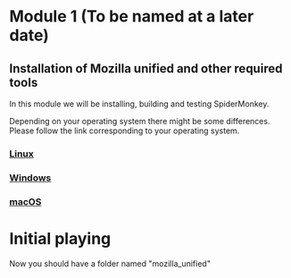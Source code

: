# Module 1 (To be named at a later date)

## Installation of Mozilla unified and other required tools

In this module we will be installing, building and testing SpiderMonkey.

Depending on your operating system there might be some differences. Please follow the link corresponding to your operating system.


<a
href="https://firefox-source-docs.mozilla.org/setup/linux_build.html#building-firefox-on-linux">
### Linux
</a>

<a
href="https://firefox-source-docs.mozilla.org/setup/windows_build.html#building-firefox-on-windows">
### Windows
</a>

<a
href="https://firefox-source-docs.mozilla.org/setup/linux_build.html#building-firefox-on-macos">
### macOS
</a>

# Initial playing

Now you should have a folder named "mozilla_unified"



